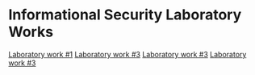 # Informational Security Laboratory Works


[Laboratory work #1](Lab1)
[Laboratory work #3](Lab3)
[Laboratory work #3](Lab4)
[Laboratory work #3](Lab5)